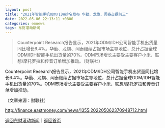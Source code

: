 ```yaml
---
layout: post
title: "2021年智能手机ODM/IDH排名发布 华勤、龙旗、闻泰占据前三"
date: 2022-05-06 22:13:11 +0800
categories: emnews
tags: 东财滚动新闻
---
```

> Counterpoint Research报告显示，2021年ODM/IDH公司智能手机出货量同比增长6.4%。华勤、龙旗、闻泰继续占据市场主导地位，总计占据全球ODM/IDH智能手机出货量的70%。ODM市场增长主要受主要客户小米、联想/摩托罗拉和传音订单增加推动。（财联社）

<p>Counterpoint Research报告显示，2021年ODM/IDH公司智能手机出货量同比增长6.4%。华勤、龙旗、闻泰继续占据市场主导地位，总计占据全球ODM/IDH智能手机出货量的70%。ODM市场增长主要受主要客户小米、联想/摩托罗拉和传音订单增加推动。</p><p class="em_media">（文章来源：财联社）</p>

<http://finance.eastmoney.com/news/1355,202205062370948712.html>

[返回东财滚动新闻](//finews.withounder.com/emnews/)｜[返回首页](//finews.withounder.com/)